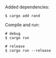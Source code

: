 Added dependencies:
```
$ cargo add rand
```

Compile and run:
```
# debug
$ cargo run

# release
$ cargo run --release
```
